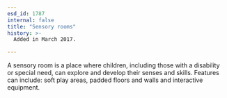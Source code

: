 ```yaml
---
esd_id: 1787
internal: false
title: "Sensory rooms"
history: >-
  Added in March 2017.

---
```


A sensory room is a place where children, including those with a disability or special need, can explore and develop their senses and skills. Features can include: soft play areas, padded floors and walls and interactive equipment.

